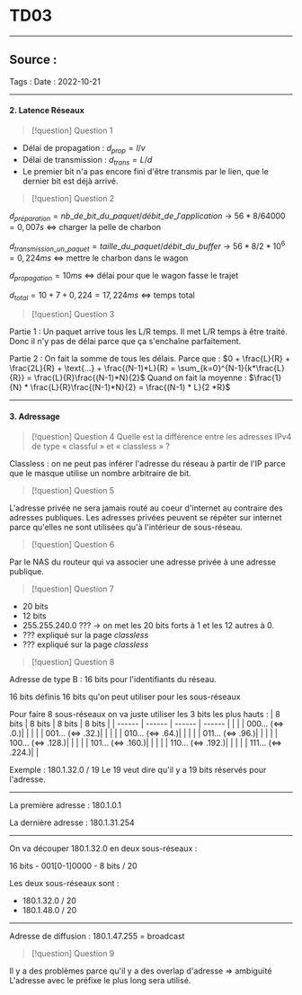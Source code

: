 # TD03
---

Source : 
- 
Tags : 
Date : 2022-10-21

---
#### 2. Latence Réseaux

> [!question] Question 1

- Délai de propagation : $d_{prop} = l/v$
- Délai de transmission : $d_{trans} = L/d$
- Le premier bit n'a pas encore fini d'être transmis par le lien, que le dernier bit est déjà arrivé.

> [!question] Question 2

$d_{préparation} = nb\_de\_bit\_du\_paquet / débit\_de\_l'application$
-> $56 * 8 / 64000 = 0,007 s$
<=> charger la pelle de charbon

$d_{transmission\_un\_paquet} = taille\_du\_paquet / débit\_du\_buffer$
-> $56*8 / 2*10^6 = 0,224 ms$
<=> mettre le charbon dans le wagon

$d_{propagation}=10 ms$
<=> délai pour que le wagon fasse le trajet

$d_{total} = 10 + 7 + 0,224 = 17,224 ms$
<=> temps total

> [!question] Question 3

Partie 1 :
Un paquet arrive tous les L/R temps.
Il met L/R temps à être traité.
Donc il n'y pas de délai parce que ça s'enchaîne parfaitement.

Partie 2 : 
On fait la somme de tous les délais.
Parce que :  $0 + \frac{L}{R} + \frac{2L}{R} + \text{...} + \frac{(N-1)*L}{R} = \sum_{k=0}^{N-1}{k*\frac{L}{R}} = \frac{L}{R}\frac{(N-1)*N}{2}$
Quand on fait la moyenne : $\frac{1}{N} * \frac{L}{R}\frac{(N-1)*N}{2} = \frac{(N-1) * L}{2 *R}$

---
#### 3. Adressage

> [!question] Question 4
> Quelle est la différence entre les adresses IPv4 de type « classful » et « classless » ?

Classless : on ne peut pas inférer l'adresse du réseau à partir de l'IP parce que le masque utilise un nombre arbitraire de bit.

> [!question] Question 5

L'adresse privée ne sera jamais routé au coeur d'internet au contraire des adresses publiques.
Les adresses privées peuvent se répéter sur internet parce qu'elles ne sont utilisées qu'à l'intérieur de sous-réseau.

> [!question] Question 6

Par le NAS du routeur qui va associer une adresse privée à une adresse publique.

> [!question] Question 7

- 20 bits
- 12 bits
- 255.255.240.0 ??? -> on met les 20 bits forts à 1 et les 12 autres à 0.
- ??? expliqué sur la page *classless*
- ??? expliqué sur la page *classless*

> [!question] Question 8

Adresse de type B : 16 bits pour l'identifiants du réseau.

16 bits définis
16 bits qu'on peut utiliser pour les sous-réseaux

Pour faire 8 sous-réseaux on va juste utiliser les 3 bits les plus hauts :
| 8 bits | 8 bits | 8 bits | 8 bits |
| ------ | ------ | ------ | ------ |
|        |        | 000... (<=> .0.)|        |
|        |        | 001... (<=> .32.)|        |
|        |        | 010... (<=> .64.)|        |
|        |        | 011... (<=> .96.)|        |
|        |        | 100... (<=> .128.)|        |
|        |        | 101... (<=> .160.)|        |
|        |        | 110... (<=> .192.)|        |
|        |        | 111... (<=> .224.)|        |

Exemple : 180.1.32.0 / 19
Le 19 veut dire qu'il y a 19 bits réservés pour l'adresse.

---

La première adresse : 
180.1.0.1

La dernière adresse : 
180.1.31.254

---

On va découper 180.1.32.0 en deux sous-réseaux : 

16 bits - 001\[0-1\]0000 - 8 bits / 20

Les deux sous-réseaux sont : 
- 180.1.32.0 / 20
- 180.1.48.0 / 20

---

Adresse de diffusion : 180.1.47.255 = broadcast

> [!question] Question 9

Il y a des problèmes parce qu'il y a des overlap d'adresse => ambiguïté
L'adresse avec le préfixe le plus long sera utilisé.